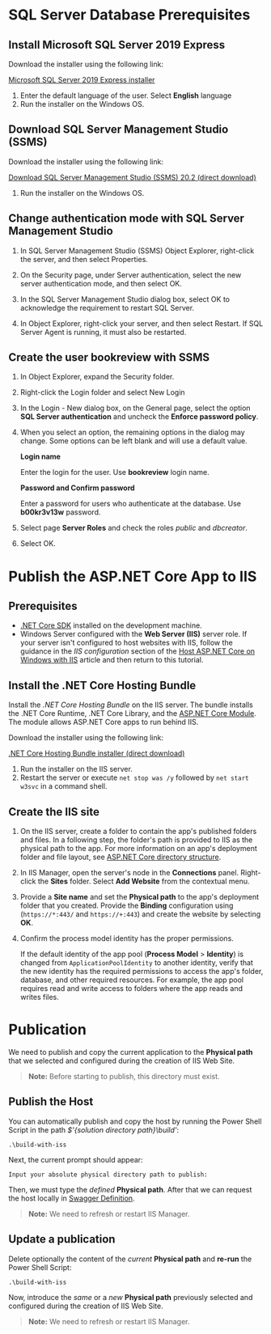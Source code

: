 # SQL Server Database Prerequisites

## Install Microsoft SQL Server 2019 Express

Download the installer using the following link:

[Microsoft SQL Server 2019 Express installer](https://www.microsoft.com/en-us/download/details.aspx?id=101064)

1.  Enter the default language of the user. Select **English** language
2.  Run the installer on the Windows OS.

## Download SQL Server Management Studio (SSMS)

Download the installer using the following link:

[Download SQL Server Management Studio (SSMS) 20.2 (direct download)](https://aka.ms/ssmsfullsetup)

1.  Run the installer on the Windows OS.

## Change authentication mode with SQL Server Management Studio

1. In SQL Server Management Studio (SSMS) Object Explorer, right-click the server, and then select Properties.

2. On the Security page, under Server authentication, select the new server authentication mode, and then select OK.

3. In the SQL Server Management Studio dialog box, select OK to acknowledge the requirement to restart SQL Server.

4. In Object Explorer, right-click your server, and then select Restart. If SQL Server Agent is running, it must also be restarted.

## Create the user **bookreview** with SSMS

1. In Object Explorer, expand the Security folder.

2. Right-click the Login folder and select New Login

3. In the Login - New dialog box, on the General page, select the option **SQL Server authentication** and uncheck the **Enforce password policy**.

4. When you select an option, the remaining options in the dialog may change. Some options can be left blank and will use a default value.

   **Login name**

   Enter the login for the user. Use **bookreview** login name.

   **Password and Confirm password**

   Enter a password for users who authenticate at the database. Use **b00kr3v13w** password.

5. Select page **Server Roles** and check the roles _public_ and _dbcreator_.

6. Select OK.

# Publish the ASP.NET Core App to IIS

## Prerequisites

- [.NET Core SDK](https://learn.microsoft.com/en-us/dotnet/core/sdk) installed on the development machine.
- Windows Server configured with the **Web Server (IIS)** server role. If your server isn't configured to host websites with IIS, follow the guidance in the _IIS configuration_ section of the [Host ASP.NET Core on Windows with IIS](https://learn.microsoft.com/en-us/aspnet/core/tutorials/publish-to-iis?view=aspnetcore-6.0&tabs=netcore-cli) article and then return to this tutorial.

## Install the .NET Core Hosting Bundle

Install the _.NET Core Hosting Bundle_ on the IIS server. The bundle installs the .NET Core Runtime, .NET Core Library, and the [ASP.NET Core Module](https://learn.microsoft.com/en-us/aspnet/core/host-and-deploy/aspnet-core-module?view=aspnetcore-6.0). The module allows ASP.NET Core apps to run behind IIS.

Download the installer using the following link:

[.NET Core Hosting Bundle installer (direct download)](https://dotnet.microsoft.com/en-us/download/dotnet/thank-you/runtime-aspnetcore-6.0.32-windows-hosting-bundle-installer)

1.  Run the installer on the IIS server.
2.  Restart the server or execute `net stop was /y` followed by `net start w3svc` in a command shell.

## Create the IIS site

1.  On the IIS server, create a folder to contain the app's published folders and files. In a following step, the folder's path is provided to IIS as the physical path to the app. For more information on an app's deployment folder and file layout, see [ASP.NET Core directory structure](https://learn.microsoft.com/en-us/aspnet/core/host-and-deploy/directory-structure?view=aspnetcore-5.0).
2.  In IIS Manager, open the server's node in the **Connections** panel. Right-click the **Sites** folder. Select **Add Website** from the contextual menu.
3.  Provide a **Site name** and set the **Physical path** to the app's deployment folder that you created. Provide the **Binding** configuration using (`https://*:443/` and `https://+:443`) and create the website by selecting **OK**.
4.  Confirm the process model identity has the proper permissions.

    If the default identity of the app pool (**Process Model** > **Identity**) is changed from `ApplicationPoolIdentity` to another identity, verify that the new identity has the required permissions to access the app's folder, database, and other required resources. For example, the app pool requires read and write access to folders where the app reads and writes files.

# Publication

We need to publish and copy the current application to the **Physical path** that we selected and configured during the creation of IIS Web Site.

> **Note:** Before starting to publish, this directory must exist.

## Publish the Host

You can automatically publish and copy the host by running the Power Shell Script in the path _$'{solution directory path}\build'_:

```
.\build-with-iss
```

Next, the current prompt should appear:

```
Input your absolute physical directory path to publish:
```

Then, we must type the _defined_ **Physical path**. After that we can request the host locally in [Swagger Definition](https://localhost/swagger/index.html).

> **Note:** We need to refresh or restart IIS Manager.

## Update a publication

Delete optionally the content of the _current_ **Physical path** and **re-run** the Power Shell Script:

```
.\build-with-iss
```

Now, introduce the _same_ or a _new_ **Physical path** previously selected and configured during the creation of IIS Web Site.

> **Note:** We need to refresh or restart IIS Manager.
